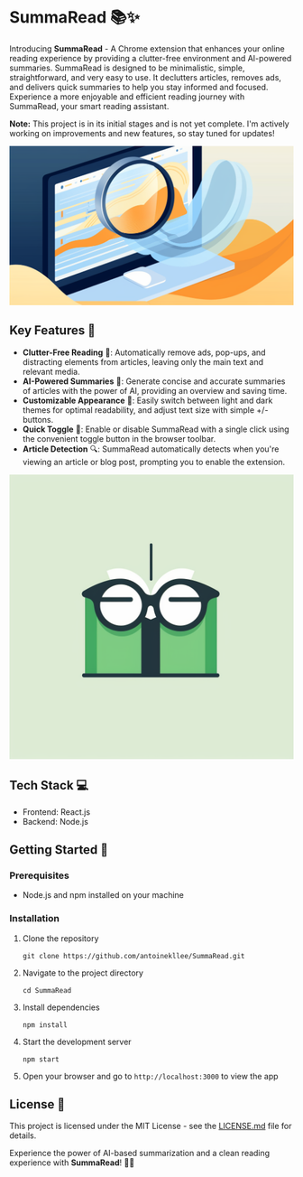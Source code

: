 # SummaRead 📚✨

Introducing **SummaRead** - A Chrome extension that enhances your online reading experience by providing a clutter-free environment and AI-powered summaries. SummaRead is designed to be minimalistic, simple, straightforward, and very easy to use. It declutters articles, removes ads, and delivers quick summaries to help you stay informed and focused. Experience a more enjoyable and efficient reading journey with SummaRead, your smart reading assistant.

**Note:** This project is in its initial stages and is not yet complete. I'm actively working on improvements and new features, so stay tuned for updates!

![SummaRead Banner](./assets/banner.png)

## Key Features 🚀

- **Clutter-Free Reading** 🧹: Automatically remove ads, pop-ups, and distracting elements from articles, leaving only the main text and relevant media.
- **AI-Powered Summaries** 🤖: Generate concise and accurate summaries of articles with the power of AI, providing an overview and saving time.
- **Customizable Appearance** 🎨: Easily switch between light and dark themes for optimal readability, and adjust text size with simple +/- buttons.
- **Quick Toggle** 🔘: Enable or disable SummaRead with a single click using the convenient toggle button in the browser toolbar.
- **Article Detection** 🔍: SummaRead automatically detects when you're viewing an article or blog post, prompting you to enable the extension.

![SummaRead Logo](./assets/logo.png)

## Tech Stack 💻

- Frontend: React.js
- Backend: Node.js

## Getting Started 🚀

### Prerequisites

- Node.js and npm installed on your machine

### Installation

1. Clone the repository
   ```
   git clone https://github.com/antoinekllee/SummaRead.git
   ```

2. Navigate to the project directory
   ```
   cd SummaRead
   ```

3. Install dependencies
   ```
   npm install
   ```

4. Start the development server
   ```
   npm start
   ```

5. Open your browser and go to `http://localhost:3000` to view the app

## License 📄

This project is licensed under the MIT License - see the [LICENSE.md](LICENSE.md) file for details.

Experience the power of AI-based summarization and a clean reading experience with **SummaRead**! 🎉📖

